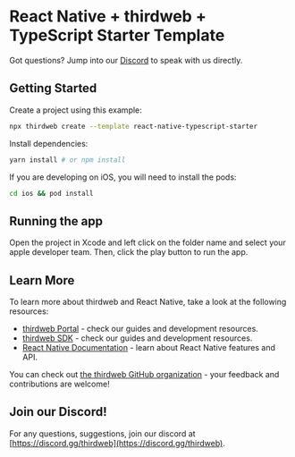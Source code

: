 # React Native + thirdweb + TypeScript Starter Template

Got questions? Jump into our [Discord](https://discord.gg/thirdweb) to speak with us directly.

## Getting Started

Create a project using this example:

```bash
npx thirdweb create --template react-native-typescript-starter
```

Install dependencies:

```bash
yarn install # or npm install
```

If you are developing on iOS, you will need to install the pods:

```bash
cd ios && pod install
```

## Running the app

Open the project in Xcode and left click on the folder name and select your apple developer team. Then, click the play button to run the app.

## Learn More

To learn more about thirdweb and React Native, take a look at the following resources:

- [thirdweb Portal](https://portal.thirdweb.com) - check our guides and development resources.
- [thirdweb SDK](https://portal.thirdweb.com/sdk) - check our guides and development resources.
- [React Native Documentation](https://reactnative.dev/) - learn about React Native features and API.

You can check out [the thirdweb GitHub organization](https://github.com/thirdweb-dev) - your feedback and contributions are welcome!

## Join our Discord!

For any questions, suggestions, join our discord at [https://discord.gg/thirdweb](https://discord.gg/thirdweb).
